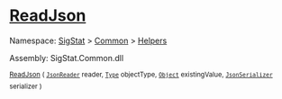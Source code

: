# [ReadJson](./FeatureDescriptorTJsonConverter-100664024.md)

Namespace: [SigStat]() > [Common](./../../README.md) > [Helpers](./../README.md)

Assembly: SigStat.Common.dll

<sub>[ReadJson](./FeatureDescriptorTJsonConverter-100664024.md) ( [`JsonReader`](./FeatureDescriptorTJsonConverter-100664024.md) reader, [`Type`](https://docs.microsoft.com/en-us/dotnet/api/System.Type) objectType, [`Object`](https://docs.microsoft.com/en-us/dotnet/api/System.Object) existingValue, [`JsonSerializer`](./FeatureDescriptorTJsonConverter-100664024.md) serializer )</sub>&nbsp; &nbsp; &nbsp; &nbsp; &nbsp; &nbsp; &nbsp; &nbsp; &nbsp;<sub></sub>
